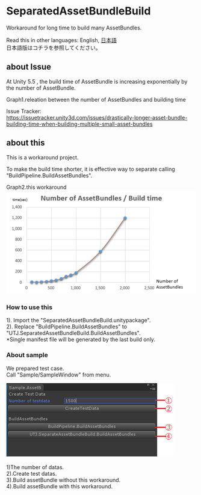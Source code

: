 # SeparatedAssetBundleBuild
Workaround for long time to build many AssetBundles.

Read this in other languages: English, [日本語](README.ja.md)<br />
日本語版はコチラを参照してください。

## about Issue
At Unity 5.5 , the build time of AssetBundle is increasing exponentially by the number of AssetBundle.<br />

Graph1.releation between the number of AssetBundles and building time<br />

Issue Tracker:<br />
https://issuetracker.unity3d.com/issues/drastically-longer-asset-bundle-building-time-when-building-multiple-small-asset-bundles<br />

## about this
This is a workaround project.<br />

To make the build time shorter, it is effective way to separate calling "BuildPipeline.BuildAssetBundles".

Graph2.this workaround
![Alt text](/doc/img/AssetBundleBuildTime.png)


### How to use this
1). Import the "SeparatedAssetBundleBuild.unitypackage".<br />
2). Replace "BuildPipeline.BuildAssetBundles" to "UTJ.SeparatedAssetBundleBuild.BuildAssetBundles".<br />
*Single manifest file will be generated by the last build only.

### About sample 
We prepared test case.<br />
Call "Sample/SampleWindow" from menu.<br />

![Alt text](/doc/img/SampleWindow.png) <br />
<br />
1)The number of datas.<br />
2).Create test datas.<br />
3).Build assetBundle without this workaround.<br />
4).Build assetBundle with this workaround.<br />

